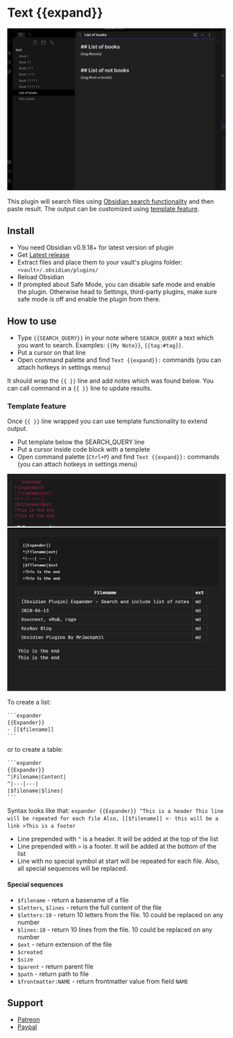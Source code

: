 # Text {{expand}}

![](./screenshots/1.gif)

This plugin will search files using [Obsidian search functionality](https://publish.obsidian.md/help/Plugins/Search) 
and then paste result. The output can be customized using [template feature](#template-feature).

## Install
- You need Obsidian v0.9.18+ for latest version of plugin
- Get [Latest release](https://github.com/mrjackphil/obsidian-text-expand/releases/latest)
- Extract files and place them to your vault's plugins folder: `<vault>/.obsidian/plugins/`
- Reload Obsidian
- If prompted about Safe Mode, you can disable safe mode and enable the plugin. Otherwise head to Settings, third-party plugins, make sure safe mode is off and enable the plugin from there.

## How to use

-   Type `{{SEARCH_QUERY}}` in your note where `SEARCH_QUERY` a text which you want to search. 
Examples: `{{My Note}}`, `{{tag:#tag}}`.
-   Put a cursor on that line
-   Open command palette and find `Text {{expand}}:` commands (you can attach hotkeys in settings menu)

It should wrap the `{{ }}` line and add notes which was found below.
You can call command in a `{{ }}` line to update results.

### Template feature
Once `{{ }}` line wrapped you can use template functionality to extend output.

- Put template below the SEARCH_QUERY line
- Put a cursor inside code block with a templete 
-   Open command palette (`Ctrl+P`) and find `Text {{expand}}:` commands (you can attach hotkeys in settings menu)

![](./screenshots/3.png)
![](./screenshots/2.png)

To create a list:

    ```expander
    {{Expander}}
    - [[$filename]]
    ```

or to create a table:

    ```expander
    {{Expander}}
    ^|Filename|Content|
    ^|---|---|
    |$filename|$lines|
    ```


Syntax looks like that:
    ```expander
    {{Expander}}
    ^This is a header
    This line will be repeated for each file
    Also, [[$filename]] <- this will be a link
    >This is a footer
    ```

- Line prepended with `^` is a header. It will be added at the top of the list
- Line prepended with `>` is a footer. It will be added at the bottom of the list
- Line with no special symbol at start will be repeated for each file. Also, all special sequences will be replaced.

#### Special sequences
- `$filename` - return a basename of a file
- `$letters`, `$lines` - return the full content of the file
- `$letters:10` - return 10 letters from the file. 10 could be replaced on any number
- `$lines:10` - return 10 lines from the file. 10 could be replaced on any number
- `$ext` - return extension of the file
- `$created`
- `$size`
- `$parent` - return parent file
- `$path` - return path to file 
- `$frontmatter:NAME` - return frontmatter value from field `NAME`

## Support
- [Patreon](https://patreon.com/mrjackphil)
- [Paypal](https://www.paypal.com/paypalme/mrjackphil)
